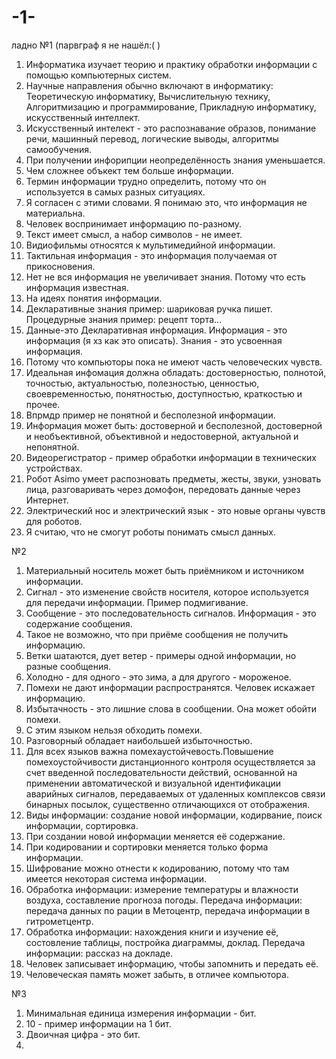 # -1-
ладно
№1 (парвграф я не нашёл:( )
1. Информатика изучает теорию и практику обработки информации с помощью компьютерных систем.
2. Научные направления обычно включают в информатику: Теоретическую информатику, Вычислительную технику, Алгоритмизацию и программирование, Прикладную информатику, искусственный интеллект.
3. Искусственный интелект - это распознавание образов, понимание речи, машинный перевод, логические выводы, алгоритмы самообучения.
4. При получении инфорипции неопределённость знания уменьшается.
5. Чем сложнее объкект тем больше информации.
6. Термин информации трудно определить, потому что он используется в самых разных ситуациях.
7. Я согласен с этими словами. Я понимаю это, что информация не материальна.
8. Человек воспринимает информацию по-разному.
9. Текст имеет смысл, а набор символов - не имеет.
10. Видиофильмы относятся к мультимедийной информации.
11. Тактильная информация - это информация получаемая от прикосновения.
12. Нет не вся информация не увеличивает знания. Потому что есть информация известная.
13. На идеях понятия информации.
14. Декларативные знания пример: шариковая ручка пишет. Процедурные знания пример: рецепт торта...
15. Данные-это Декларативная информация. Информация - это информация (я хз как это описать). Знания - это усвоенная информация.
16. Потому что компьюторы пока не имеют часть человеческих чувств.
17. Идеальная инфомация должна обладать: достоверностью, полнотой, точностью, актуальностью, полезностью, ценностью, своевременностью, понятностью, доступностью, краткостью и прочее.
18. Впрмдр пример не понятной и бесполезной информации.
19. Информация может быть: достоверной и бесполезной, достоверной и необъективной, объективной и недостоверной, актуальной и непонятной.
20. Видеорегистратор - пример обработки информации в технических устройствах.
21. Робот Asimo умеет распозновать предметы, жесты, звуки, узновать лица, разговаривать через домофон, передовать данные через Интернет.
22. Электрический нос и электрический язык - это новые органы чувств для роботов.
23. Я считаю, что не смогут роботы понимать смысл данных.

№2
1. Материальный носитель может быть приёмником и источником информации.
2. Сигнал - это изменение свойств носителя, которое используется для передачи информации. Пример подмигивание.
3. Сообщение - это последовательность сигналов. Информация - это содержание сообщения.
4. Такое не возможно, что при приёме сообщения не получить информацию.
5. Ветки шатаются, дует ветер - примеры одной информации, но разные сообщения.
6. Холодно - для одного - это зима, а для другого - мороженое.
7. Помехи не дают информации распространятся. Человек искажает информацию.
8. Избытачность - это лишние слова в сообщении. Она может обойти помехи.
9. С этим языком нельзя обходить помехи.
10. Разговорный обладает наибольшей избыточностью.
11. Для всех языков важна помехаустойчевость.Повышение помехоустойчивости дистанционного контроля осуществляется за счет введенной последовательности действий, основанной на применении автоматической и визуальной идентификации аварийных сигналов, передаваемых от удаленных комплексов связи бинарных посылок, существенно отличающихся от отображения.
12. Виды информации: создание новой информации, кодирвание, поиск информации, сортировка.
13. При создании новой информации меняется её содержание.
14. При кодировании и сортировки меняется только форма информации.
15. Шифрование можно отнести к кодированию, потому что там имеется некоторая система информации.
16. Обработка информации: измерение температуры и влажности воздуха, составление прогноза погоды. Передача информации: передача данных по рации в Метоцентр, передача информации в гитрометцентр.
17. Обработка информации: нахождения книги и изучение её, состовление таблицы, постройка диаграммы, доклад. Передача информации: рассказ на докладе.
18. Человек записывает информацию, чтобы запомнить и передать её.
19. Человеческая память может забыть, в отличее компьютора.

№3
1. Минимальная единица измерения информации - бит.
2. 10 - пример информации на 1 бит.
3. Двоичная цифра - это бит.
4. 
